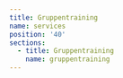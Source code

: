 ```yaml
---
title: Gruppentraining
name: services
position: '40'
sections:
  - title: Gruppentraining
    name: gruppentraining
---
```


